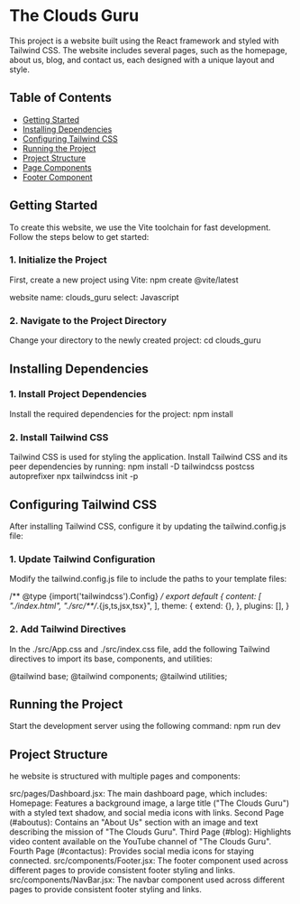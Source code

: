 # The Clouds Guru

This project is a website built using the React framework and styled with Tailwind CSS. The website includes several pages, such as the homepage, about us, blog, and contact us, each designed with a unique layout and style.

## Table of Contents
- [Getting Started](#getting-started)
- [Installing Dependencies](#installing-dependencies)
- [Configuring Tailwind CSS](#configuring-tailwind-css)
- [Running the Project](#running-the-project)
- [Project Structure](#project-structure)
- [Page Components](#page-components)
- [Footer Component](#footer-component)

## Getting Started

To create this website, we use the Vite toolchain for fast development. Follow the steps below to get started:

### 1. Initialize the Project
First, create a new project using Vite:
npm create @vite/latest

website name: clouds_guru
select: Javascript

### 2. Navigate to the Project Directory
Change your directory to the newly created project:
cd clouds_guru


## Installing Dependencies

### 1. Install Project Dependencies
Install the required dependencies for the project:
npm install

### 2. Install Tailwind CSS
Tailwind CSS is used for styling the application. Install Tailwind CSS and its peer dependencies by running:
npm install -D tailwindcss postcss autoprefixer
npx tailwindcss init -p


## Configuring Tailwind CSS

After installing Tailwind CSS, configure it by updating the tailwind.config.js file:

### 1. Update Tailwind Configuration
Modify the tailwind.config.js file to include the paths to your template files:

/** @type {import('tailwindcss').Config} */
export default {
  content: [
    "./index.html",
    "./src/**/*.{js,ts,jsx,tsx}",
  ],
  theme: {
    extend: {},
  },
  plugins: [],
}


### 2. Add Tailwind Directives
In the ./src/App.css and ./src/index.css  file, add the following Tailwind directives to import its base, components, and utilities:

@tailwind base;
@tailwind components;
@tailwind utilities;

## Running the Project
Start the development server using the following command:
npm run dev

## Project Structure
he website is structured with multiple pages and components:

src/pages/Dashboard.jsx: The main dashboard page, which includes:
Homepage: Features a background image, a large title ("The Clouds Guru") with a styled text shadow, and social media icons with links.
Second Page (#aboutus): Contains an "About Us" section with an image and text describing the mission of "The Clouds Guru".
Third Page (#blog): Highlights video content available on the YouTube channel of "The Clouds Guru".
Fourth Page (#contactus): Provides social media icons for staying connected.
src/components/Footer.jsx: The footer component used across different pages to provide consistent footer styling and links.
src/components/NavBar.jsx: The navbar component used across different pages to provide consistent footer styling and links.